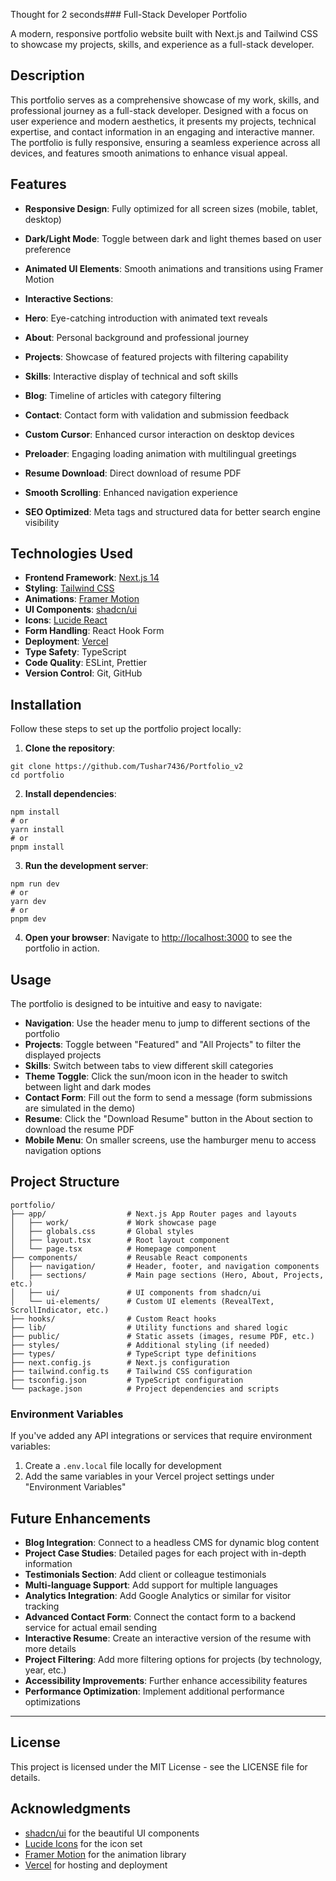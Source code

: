 Thought for 2 seconds### Full-Stack Developer Portfolio

A modern, responsive portfolio website built with Next.js and Tailwind CSS to showcase my projects, skills, and experience as a full-stack developer.

## Description

This portfolio serves as a comprehensive showcase of my work, skills, and professional journey as a full-stack developer. Designed with a focus on user experience and modern aesthetics, it presents my projects, technical expertise, and contact information in an engaging and interactive manner. The portfolio is fully responsive, ensuring a seamless experience across all devices, and features smooth animations to enhance visual appeal.

## Features

- **Responsive Design**: Fully optimized for all screen sizes (mobile, tablet, desktop)
- **Dark/Light Mode**: Toggle between dark and light themes based on user preference
- **Animated UI Elements**: Smooth animations and transitions using Framer Motion
- **Interactive Sections**:

- **Hero**: Eye-catching introduction with animated text reveals
- **About**: Personal background and professional journey
- **Projects**: Showcase of featured projects with filtering capability
- **Skills**: Interactive display of technical and soft skills
- **Blog**: Timeline of articles with category filtering
- **Contact**: Contact form with validation and submission feedback

- **Custom Cursor**: Enhanced cursor interaction on desktop devices
- **Preloader**: Engaging loading animation with multilingual greetings
- **Resume Download**: Direct download of resume PDF
- **Smooth Scrolling**: Enhanced navigation experience
- **SEO Optimized**: Meta tags and structured data for better search engine visibility


## Technologies Used

- **Frontend Framework**: [Next.js 14](https://nextjs.org/)
- **Styling**: [Tailwind CSS](https://tailwindcss.com/)
- **Animations**: [Framer Motion](https://www.framer.com/motion/)
- **UI Components**: [shadcn/ui](https://ui.shadcn.com/)
- **Icons**: [Lucide React](https://lucide.dev/)
- **Form Handling**: React Hook Form
- **Deployment**: [Vercel](https://vercel.com/)
- **Type Safety**: TypeScript
- **Code Quality**: ESLint, Prettier
- **Version Control**: Git, GitHub


## Installation

Follow these steps to set up the portfolio project locally:

1. **Clone the repository**:

```shellscript
git clone https://github.com/Tushar7436/Portfolio_v2
cd portfolio
```


2. **Install dependencies**:

```shellscript
npm install
# or
yarn install
# or
pnpm install
```


3. **Run the development server**:

```shellscript
npm run dev
# or
yarn dev
# or
pnpm dev
```


4. **Open your browser**:
Navigate to [http://localhost:3000](http://localhost:3000) to see the portfolio in action.


## Usage

The portfolio is designed to be intuitive and easy to navigate:

- **Navigation**: Use the header menu to jump to different sections of the portfolio
- **Projects**: Toggle between "Featured" and "All Projects" to filter the displayed projects
- **Skills**: Switch between tabs to view different skill categories
- **Theme Toggle**: Click the sun/moon icon in the header to switch between light and dark modes
- **Contact Form**: Fill out the form to send a message (form submissions are simulated in the demo)
- **Resume**: Click the "Download Resume" button in the About section to download the resume PDF
- **Mobile Menu**: On smaller screens, use the hamburger menu to access navigation options


## Project Structure

```plaintext
portfolio/
├── app/                  # Next.js App Router pages and layouts
│   ├── work/             # Work showcase page
│   ├── globals.css       # Global styles
│   ├── layout.tsx        # Root layout component
│   └── page.tsx          # Homepage component
├── components/           # Reusable React components
│   ├── navigation/       # Header, footer, and navigation components
│   ├── sections/         # Main page sections (Hero, About, Projects, etc.)
│   ├── ui/               # UI components from shadcn/ui
│   └── ui-elements/      # Custom UI elements (RevealText, ScrollIndicator, etc.)
├── hooks/                # Custom React hooks
├── lib/                  # Utility functions and shared logic
├── public/               # Static assets (images, resume PDF, etc.)
├── styles/               # Additional styling (if needed)
├── types/                # TypeScript type definitions
├── next.config.js        # Next.js configuration
├── tailwind.config.ts    # Tailwind CSS configuration
├── tsconfig.json         # TypeScript configuration
└── package.json          # Project dependencies and scripts
```
### Environment Variables

If you've added any API integrations or services that require environment variables:

1. Create a `.env.local` file locally for development
2. Add the same variables in your Vercel project settings under "Environment Variables"


## Future Enhancements

- **Blog Integration**: Connect to a headless CMS for dynamic blog content
- **Project Case Studies**: Detailed pages for each project with in-depth information
- **Testimonials Section**: Add client or colleague testimonials
- **Multi-language Support**: Add support for multiple languages
- **Analytics Integration**: Add Google Analytics or similar for visitor tracking
- **Advanced Contact Form**: Connect the contact form to a backend service for actual email sending
- **Interactive Resume**: Create an interactive version of the resume with more details
- **Project Filtering**: Add more filtering options for projects (by technology, year, etc.)
- **Accessibility Improvements**: Further enhance accessibility features
- **Performance Optimization**: Implement additional performance optimizations


---

## License

This project is licensed under the MIT License - see the LICENSE file for details.

## Acknowledgments

- [shadcn/ui](https://ui.shadcn.com/) for the beautiful UI components
- [Lucide Icons](https://lucide.dev/) for the icon set
- [Framer Motion](https://www.framer.com/motion/) for the animation library
- [Vercel](https://vercel.com/) for hosting and deployment
